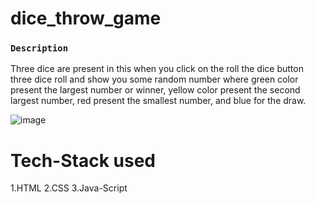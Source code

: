 # dice_throw_game

### `Description`

Three dice are present in this when you click on the roll the dice button three dice roll and show you some random number where green color present the largest number or winner, yellow color present the second largest number, red present the smallest number, and blue for the draw.

![image](https://user-images.githubusercontent.com/105915693/217020319-65213968-531d-482e-8c49-2be848531300.png)

# Tech-Stack used

1.HTML
2.CSS
3.Java-Script
